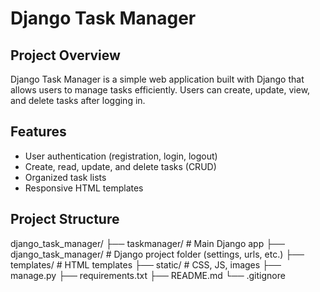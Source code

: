 # Django Task Manager

## Project Overview
Django Task Manager is a simple web application built with Django that allows users to manage tasks efficiently. Users can create, update, view, and delete tasks after logging in.

## Features
- User authentication (registration, login, logout)
- Create, read, update, and delete tasks (CRUD)
- Organized task lists
- Responsive HTML templates

## Project Structure

django_task_manager/
├── taskmanager/         # Main Django app
├── django_task_manager/ # Django project folder (settings, urls, etc.)
├── templates/           # HTML templates
├── static/              # CSS, JS, images
├── manage.py
├── requirements.txt
├── README.md
└── .gitignore
